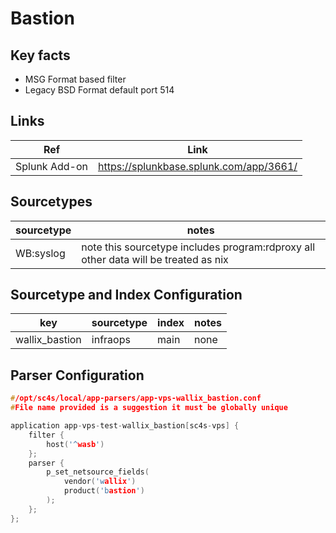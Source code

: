 # Bastion

## Key facts

* MSG Format based filter
* Legacy BSD Format default port 514

## Links

| Ref            | Link                                                                                                    |
|----------------|---------------------------------------------------------------------------------------------------------|
| Splunk Add-on  | <https://splunkbase.splunk.com/app/3661/>                                                                 |

## Sourcetypes

| sourcetype     | notes                                                                                                   |
|----------------|---------------------------------------------------------------------------------------------------------|
| WB:syslog  | note this sourcetype includes program:rdproxy all other data will be treated as nix  |

## Sourcetype and Index Configuration

| key                 | sourcetype             | index    | notes   |
|---------------------|------------------------|----------|---------|
| wallix_bastion     | infraops      | main     | none    |

## Parser Configuration

```c
#/opt/sc4s/local/app-parsers/app-vps-wallix_bastion.conf
#File name provided is a suggestion it must be globally unique

application app-vps-test-wallix_bastion[sc4s-vps] {
	filter { 
        host('^wasb')
    };	
    parser { 
        p_set_netsource_fields(
            vendor('wallix')
            product('bastion')
        ); 
    };   
};

```

